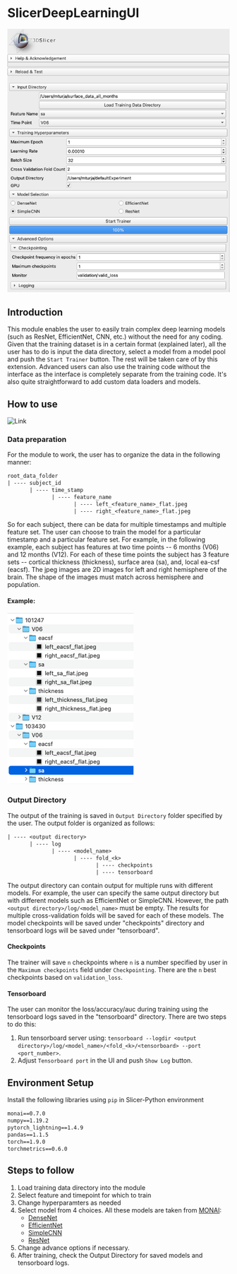 # SlicerDeepLearningUI
![deep learning module ui image](screenshot4.png)
## Introduction
This module enables the user to easily train complex deep learning models (such as ResNet, EfficientNet, CNN, etc.) without the need for any coding. Given that the training dataset is in a certain format (explained later), all the user has to do is input the data directory, select a model from a model pool and push the `Start Trainer` button. The rest will be taken care of by this extension. Advanced users can also use the training code without the interface as the interface is completely separate from the training code. It's also quite straightforward to add custom data loaders and models.
## How to use
![Link]((https://www.youtube.com/watch?v=54EK092QdEE))
### Data preparation
For the module to work, the user has to organize the data in the following manner:
```
root_data_folder
| ---- subject_id
       | ---- time_stamp
              | ---- feature_name
                     | ---- left_<feature_name>_flat.jpeg
                     | ---- right_<feature_name>_flat.jpeg
```
So for each subject, there can be data for multiple timestamps and multiple feature set. The user can choose to train the model for a particular timestamp and a particular feature set. For example, in the following example, each subject has features at two time points -- 6 months (V06) and 12 months (V12). For each of these time points the subject has 3 feature sets -- cortical thickness (thickness), surface area (sa), and, local ea-csf (eacsf). The jpeg images are 2D images for left and right hemisphere of the brain. The shape of the images must match across hemisphere and population.
#### Example:
![data organization demo](screenshot2.png)
### Output Directory
The output of the training is saved in `Output Directory` folder specified by the user. The output folder is organized as follows:
```
| ---- <output directory>
       | ---- log
              | ---- <model_name>
                     | ---- fold_<k>
                            | ---- checkpoints
                            | ---- tensorboard
 ```
The output directory can contain output for multiple runs with different models. For example, the user can specify the same output directory but with different models such as EfficientNet or SimpleCNN. However, the path `<output directory>/log/<model_name>` must be empty. The results for multiple cross-validation folds will be saved for each of these models. The model checkpoints will be saved under "checkpoints" directory and tensorboard logs will be saved under "tensorboard".

#### Checkpoints
The trainer will save `n` checkpoints where `n` is a number specified by user in the `Maximum checkpoints` field under `Checkpointing`. There are the `n` best checkpoints based on `validation_loss`.
#### Tensorboard
The user can monitor the loss/accuracy/auc during training using the tensorboard logs saved in the "tensorboard" directory. There are two steps to do this:
1. Run tensorboard server using: `tensorboard --logdir <output directory>/log/<model_name>/<fold_<k>/<tensorboard> --port <port_number>`.
2. Adjust `Tensorboard port` in the UI and push `Show Log` button.
## Environment Setup
Install the following libraries using `pip` in Slicer-Python environment
```
monai==0.7.0
numpy==1.19.2
pytorch_lightning==1.4.9
pandas==1.1.5
torch==1.9.0
torchmetrics==0.6.0
```
## Steps to follow
1. Load training data directory into the module
2. Select feature and timepoint for which to train
3. Change hyperparamters as needed
4. Select model from 4 choices. All these models are taken from [MONAI](https://docs.monai.io/en/stable/networks.html#):
   - [DenseNet](https://arxiv.org/pdf/1608.06993.pdf)
   - [EfficientNet](https://arxiv.org/pdf/1905.11946.pdf)
   - [SimpleCNN](https://github.com/mturja-vf-ic-bd/SlicerDeepLearningUI/blob/main/DeepLearner/src/models/cnn_model.py)
   - [ResNet](https://arxiv.org/pdf/1512.03385.pdf)
5. Change advance options if necessary.
6. After training, check the Output Directory for saved models and tensorboard logs.
      
